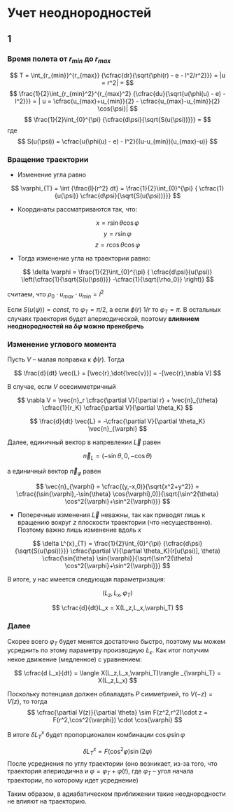 # Учет неоднородностей

## 1

### Время полета от $r_{min}$ до $r_{max}$

$$
T = \int_{r_{min}}^{r_{max}} {\cfrac{dr}{\sqrt{\phi(r) - e - l^2/r^2}}} = |u = r^2| =
$$
$$
\frac{1}{2}\int_{r_{min}^2}^{r_{max}^2} {\cfrac{du}{\sqrt{u(\phi(u) - e) - l^2}}} =
| u = \cfrac{u_{max}+u_{min}}{2} - \cfrac{u_{max}-u_{min}}{2} \cos{\psi}|
$$
$$
\frac{1}{2}\int_{0}^{\pi} {\cfrac{d\psi}{\sqrt{S(u(\psi))}}} =
$$
где
$$
S(u(\psi)) = \cfrac{u(\phi(u) - e) - l^2}{(u-u_{min})(u_{max}-u)}
$$

### Вращение траектории

* Изменение угла равно

$$
\varphi_{T} = \int {\frac{l}{r^2} dt} =  \frac{1}{2}\int_{0}^{\pi} {
    \cfrac{1}{u(\psi)} \cfrac{d\psi}{\sqrt{S(u(\psi))}}} 
$$

* Координаты рассматриваются так, что:

$$
    x = r \sin{\theta} \cos{\varphi}
$$
$$
    y = r \sin{\varphi}
$$
$$
    z = r \cos{\theta} \cos{\varphi}
$$

* Тогда изменение угла на траектории равно:

$$
\delta \varphi  =  \frac{1}{2}\int_{0}^{\pi} {
    \cfrac{d\psi}{u(\psi)} \left(\cfrac{1}{\sqrt{S(u(\psi))}} -\cfrac{1}{\sqrt{\rho_0}}   \right)}
$$

считаем, что $\rho_0 \cdot u_{max}\cdot u_{min} = l^2$

Если $S(u(\psi)) = const$, то $\varphi_{T} = \pi/2$, а если $\phi(r) ~ 1/r$ то  $\varphi_{T} = \pi$. В остальных случаях траектория будет апериодической, поэтому **влиянием неоднородностей на $\delta \varphi$ можно пренебречь**

### Изменение углового момента

Пусть $V$ – малая поправка к $\phi(r)$. Тогда

$$
    \frac{d}{dt} \vec{L} = [\vec{r},\dot{\vec{v}}] = -[\vec{r},\nabla V]
$$

В случае, если $V$ осесимметричный

$$
\nabla V = \vec{n}_r \cfrac{\partial V}{\partial r} + \vec{n}_{\theta} \cfrac{1}{r_K}
    \cfrac{\partial V}{\partial \theta_K}
$$

$$
    \frac{d}{dt} \vec{L} = -\cfrac{\partial V}{\partial \theta_K} \vec{n}_{\varphi}
$$

Далее, единичный вектор в напревлении $\vec{L}$ равен

$$
    \vec{n}_{L} = (-\sin{\theta},0,-\cos{\theta})
$$

а единичный вектор $\vec{n}_{\varphi}$ равен

$$
    \vec{n}_{\varphi} = \cfrac{(y,-x,0)}{\sqrt{x^2+y^2}} = \cfrac{(\sin{\varphi},-\sin{\theta} \cos{\varphi},0)}{\sqrt{\sin^2{\theta} \cos^2{\varphi}+\sin^2{\varphi}}}
$$

* Поперечные изменения $\vec{L}$ неважны, так как приводят лишь к вращению вокруг $z$
плоскости траектории (что несущественно). Поэтому важно лишь изменение вдоль $x$

$$
    \delta L^{x}_{T} = \frac{1}{2}\int_{0}^{\pi} {\cfrac{d\psi}{\sqrt{S(u(\psi))}}}
    \cfrac{\partial V}{\partial \theta_K}(r[u(\psi)], \theta)
    \cfrac{\sin{\theta} \sin{\varphi}}{\sqrt{\sin^2{\theta} \cos^2{\varphi}+\sin^2{\varphi}}}
$$

В итоге, у нас имеется следующая параметризация:

$$
    (L_z,L_x,\varphi_T)
$$

$$
    \cfrac{d}{dt}L_x = X(L_z,L_x,\varphi_T)
$$

### Далее

Скорее всего $\varphi_T$ будет менятся достаточно быстро, поэтому мы можем
усреднить по этому параметру производную $\dot{L}_x$. Как итог получим некое движение (медленное) с уравнением:

$$
    \cfrac{d L_x}{dt} = \langle X(L_z,L_x,\varphi_T)\rangle _{\varphi_T} = X(L_z,L_x)
$$

Поскольку потенциал должен облаладать $P$ симметрией, то $V(-z) = V(z)$, то тогда 
$$
    \cfrac{\partial V(z)}{\partial \theta} 
    \sim F(z^2,r^2)\cdot z =
    F(r^2,\cos^2{\varphi}) \cdot \cos{\varphi}
$$

В итоге $\delta L^{x}_{T}$ будет пропорционален комбинации $\cos{\varphi} \sin{\varphi}$

$$
    \delta L^{x}_{T} = F(\cos^2{\varphi}) \sin(2\varphi)
$$
После усреднения по углу траектории (оно возникает, из-за того, что траектория апериодична и $\varphi = \varphi_T + \varphi(t)$, где $\varphi_T$ – угол начала траектории, по которому идет усреднение)

Таким образом, в адиабатическом приближении такие неоднородности не влияют на траекторию.
